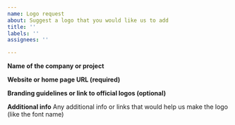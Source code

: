 ```yaml
---
name: Logo request
about: Suggest a logo that you would like us to add
title: ''
labels: ''
assignees: ''

---
```


**Name of the company or project**

**Website or home page URL (required)**

**Branding guidelines or link to official logos (optional)**

**Additional info**
Any additional info or links that would help us make the logo (like the font name)
